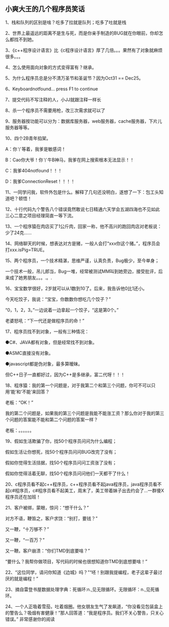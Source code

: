## 小爽大王的几个程序员笑话

1、栈和队列的区别是啥？吃多了拉就是队列；吃多了吐就是栈

2、世界上最遥远的距离不是生与死，而是你亲手制造的BUG就在你眼前，你却怎么都找不到她。

3、《c++程序设计语言》比《c程序设计语言》厚了几倍。。。果然有了对象就麻烦很多。。。

4、怎么使用面向对象的方式变得富有？继承。

5、为什么程序员总是分不清万圣节和圣诞节？因为Oct31 == Dec25。

6、Keyboardnotfound… press F1 to continue

7、提交代码不写注释的人，小JJ就跟注释一样长

8、杀一个程序员不需要用枪，改三次需求就可以了

9、服务器按功能可以分为：数据库服务器，web服务器，cache服务器，下片儿服务器等等。

10、四个2B青年掐架。

A：你丫等着，我爹是敏感词！

B：Cao你大爷！你丫牛B神马，我爹在网上搜索根本无法显示！！

C：我爹404notfound！！！

D：我爹ConnectionReset！！！！

11、一同学问我，软件外包是什么。解释了几句还没明白，遂想了一下：包工头知道吧？顿悟！

12、十行代码九个警告八个错误竟然敢说七日精通六天学会五湖四海也不见如此三心二意之项目经理简直一等下流。

13、一个程序猿在肉店买了1公斤肉，回家一称，他不高兴的跑回肉店对老板说：少了24克……

14、网络聊天的时候，想表达对方是猪，一般人会打“xxx你这个猪。”，程序员会打xxx.isPig=TRUE。

15、两个程序员，一个技术精湛，思维严谨，认真负责，Bug极少，至今单身；

一个技术一般，吊儿郎当，Bug一堆，经常被测试MM叫到她旁边，接受批评，后来成了她男朋友。。。.。.

16、宝宝数学很好，2岁就可以从1数到10了。后来，我告诉他0比1还小。

今天吃饺子，我说：“宝宝，你数数你想吃几个饺子？”

“0，1，2，3。”一边说着一边拿起一个饺子，“这是第0个。”

老婆怒吼：“下一代还是做程序员的命！”

17、程序员找不到对象，一般有三种情况：

●C#、JAVA都有对象，但是经常找不到对象。

●ASMC直接没有对象。

●javascript都是伪对象，最多算暧昧。

但C++日子一直都好过，因为C++是多继承，富二代呀！！！

18、程序猿：我的第一个问题是，对于我第二个和第三个问题，你可不可以只用‘能’和‘不能’来回答？

老板：“OK！”

我的第二个问题是，如果我的第三个问题是我能不能涨工资？那么你对于我的第三个问题的答案能不能和第二个问题的答案一样？

老板：。。。。。。

19、假如生活欺骗了你，找50个程序员问问为什么编程；

假如生活让你想死，找50个程序员问问BUG改完了没有；

假如你觉得生活拮据，找50个程序员问问工资涨了没有；

假如你觉得活着无聊，找50个程序员问问他们一天都干了什么！

20、c程序员看不起c++程序员，c++程序员看不起java程序员，java程序员看不起c#程序员，c#程序员看不起美工，周末了，美工带着妹子出去约会了…一群傻X程序员还在加班！

21、客户被绑，蒙眼，惊问：“想干什么？”

对方不语，鞭笞之，客户求饶：“别打，要钱？”

又一鞭，“十万够不？”

又一鞭，“一百万？”

又一鞭。客户崩溃：“你们TMD到底要啥？”

“要什么？我帮你做项目，写代码的时候也很想知道你TMD到底想要啥！”

22、“这位同学，请问你知道《边城》吗？”“呸！别跟我提编程，老子这辈子最讨厌的就是编程！”

23、摘自雷登书屋数据处理字典：死循环:n.,见无限循环。无限循环：n.,见死循环。

24、一个人正吸着雪茄，吐着烟圈。他女朋友生气了发飙道，“你没看见包装盒上的警告么？吸烟有害健康！”那人回答道：“我是程序员。我们不关心警告，只关心错误。”
非常感谢你的阅读
